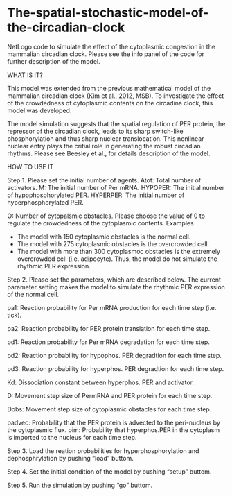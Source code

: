 # The-spatial-stochastic-model-of-the-circadian-clock
NetLogo code to simulate the effect of the cytoplasmic congestion in the mammalian circadian clock. Please see the info panel of the code for further description of the model.

WHAT IS IT?

This model was extended from the previous mathematical model of the mammalian circadian clock (Kim et al., 2012, MSB). To investigate the effect of the crowdedness of cytoplasmic contents on the circadina clock, this model was developed.

The model simulation suggests that the spatial regulation of PER protein, the repressor of the circadian clock, leads to its sharp switch-like phosphorylation and thus sharp nuclear translocation. This nonlinear nuclear entry plays the critial role in generating the robust circadian rhythms. Please see Beesley et al., for details description of the model.

HOW TO USE IT

Step 1. Please set the initial number of agents.
Atot: Total number of activators.
M: The initial number of Per mRNA.
HYPOPER: The initial number of hypophosphorylated PER.
HYPERPER: The initial number of hyperphosphorylated PER.

O: Number of cytopalsmic obstacles. Please choose the value of 0 to regulate the crowdedness of the cytoplasmic contents. 
Examples 
- The model with 150 cytoplasmic obstacles is the normal cell. 
- The model with 275 cytoplasmic obstacles is the overcrowded cell. 
- The model with more than 300 cytoplasmoc obstacles is the extremely overcrowded cell (i.e. adipocyte). Thus, the model do not simulate the rhythmic PER expression.

Step 2. Please set the parameters, which are described below. The current parameter setting makes the model to simulate the rhythmic PER expression of the normal cell.

pa1: Reaction probability for Per mRNA production for each time step (i.e. tick). 

pa2: Reaction probability for PER protein translation for each time step. 

pd1: Reaction probability for Per mRNA degradation for each time step. 

pd2: Reaction probability for hypophos. PER degradtion for each time step. 

pd3: Reaction probability for hyperphos. PER degradtion for each time step.

Kd: Dissociation constant between hyperphos. PER and activator. 

D: Movement step size of PermRNA and PER protein for each time step. 

Dobs: Movement step size of cytoplasmic obstacles for each time step. 

padvec: Probability that the PER protein is advected to the peri-nucleus by the cytoplasmic flux. 
pim: Probability that hyperphos.PER in the cytoplasm is imported to the nucleus for each time step.

Step 3. Load the reation probabilities for hyperphosphorylation and dephosphrylation by pushing “load” buttom.

Step 4. Set the initial condition of the model by pushing “setup” buttom.

Step 5. Run the simulation by pushing “go” buttom.
